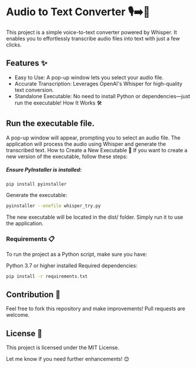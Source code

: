# Audio to Text Converter 🎙️➡️📜
This project is a simple voice-to-text converter powered by Whisper. It enables you to effortlessly transcribe audio files into text with just a few clicks.

## Features ✨
- Easy to Use: A pop-up window lets you select your audio file.
- Accurate Transcription: Leverages OpenAI's Whisper for high-quality text conversion.
- Standalone Executable: No need to install Python or dependencies—just run the executable!
How It Works 🛠️
## Run the executable file.
A pop-up window will appear, prompting you to select an audio file.
The application will process the audio using Whisper and generate the transcribed text.
How to Create a New Executable 🔧
If you want to create a new version of the executable, follow these steps:

##### Ensure PyInstaller is installed:

```bash
pip install pyinstaller
```
Generate the executable:

```bash
pyinstaller --onefile whisper_try.py
```

The new executable will be located in the dist/ folder. Simply run it to use the application.

### Requirements 📋
To run the project as a Python script, make sure you have:

Python 3.7 or higher installed
Required dependencies:
```bash
pip install -r requirements.txt
```
## Contribution 🤝
Feel free to fork this repository and make improvements! Pull requests are welcome.

## License 📜
This project is licensed under the MIT License.

Let me know if you need further enhancements! 😊







